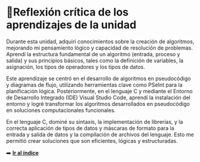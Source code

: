 # 💭Reflexión crítica de los aprendizajes de la unidad
Durante esta unidad, adquirí conocimientos sobre la creación de algoritmos, mejorando mi pensamiento lógico y capacidad
de resolución de problemas. Aprendí la estructura fundamental de un algoritmo (entrada, proceso y salida) y sus principios
básicos, tales como la definición de variables, la asignación, los tipos de operadores y los tipos de datos.

Este aprendizaje se centró en el desarrollo de algoritmos en pseudocódigo y diagramas de flujo, utilizando herramientas 
clave como PSeInt para la planificación lógica. Posteriormente, en el lenguaje C y mediante el Entorno de Desarrollo Integrado
(IDE) Visual Studio Code, aprendí la instalación del entorno y logré transformar los algoritmos desarrollados en pseudocódigo
en soluciones computacionales funcionales.

En el lenguaje C, dominé su sintaxis, la implementación de librerías, y la correcta aplicación de tipos de datos y
máscaras de formato para la entrada y salida de datos y la compilación de archivos del lenguaje. Esto me permitió crear
soluciones que son eficientes, lógicas y estructuradas.

➡️ [**Ir al índice**](/index.md)
